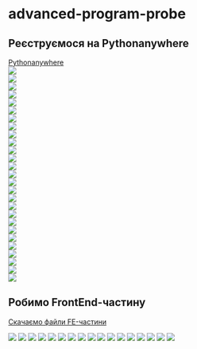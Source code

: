 # advanced-program-probe
## Реєструємося на Pythonanywhere
[Pythonanywhere](https://www.pythonanywhere.com/)  
<img src = "img/advp_01.jpg">  
<img src = "img/advp_02.jpg">  
<img src = "img/advp_03.jpg">  
<img src = "img/advp_04.jpg">  
<img src = "img/advp_05.jpg">  
<img src = "img/advp_06.jpg">  
<img src = "img/advp_07.jpg">  
<img src = "img/add_04.jpg">  
<img src = "img/add_05.jpg">  
<img src = "img/advp_08.jpg">  
<img src = "img/advp_09.jpg">  
<img src = "img/advp_10.jpg">  
<img src = "img/advp_11.jpg">  
<img src = "img/advp_12.jpg">  
<img src = "img/advp_13.jpg">  
<img src = "img/advp_14.jpg">  
<img src = "img/advp_15.jpg">  
<img src = "img/advp_16.jpg">  
<img src = "img/advp_17.jpg">  
<img src = "img/advp_18.jpg">  
<img src = "img/advp_19.jpg">  
<img src = "img/advp_20.jpg">  
<img src = "img/advp_21.jpg">  
<img src = "img/advp_22.jpg">  
<img src = "img/advp_23.jpg">  
<img src = "img/advp_24.jpg">  
<img src = "img/advp_25.jpg">  

## Робимо FrontEnd-частину
[Скачаємо файли FE-частини](https://github.com/mikh-maksi/ap-probe-fe)  

<img src = "img/advp_26_0.jpg">  
<img src = "img/advp_26.jpg">  
<img src = "img/advp_27.jpg">  
<img src = "img/advp_28.jpg">  
<img src = "img/advp_29.jpg">  
<img src = "img/advp_30.jpg">  
<img src = "img/advp_31.jpg">  
<img src = "img/advp_32.jpg">  
<img src = "img/advp_33.jpg">  
<img src = "img/advp_34.jpg">  
<img src = "img/advp_35.jpg">  
<img src = "img/advp_36.jpg">  
<img src = "img/advp_37.jpg">  
<img src = "img/advp_38.jpg">  
<img src = "img/advp_39.jpg">  
<img src = "img/advp_40.jpg">  
<img src = "img/advp_41.jpg">  
